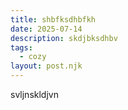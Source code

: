 ```yaml
---
title: shbfksdhbfkh
date: 2025-07-14
description: skdjbksdhbv
tags:
  - cozy
layout: post.njk
---
```

s﻿vljnskldjvn

